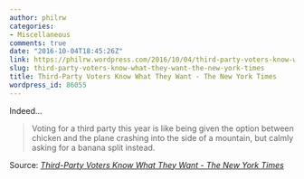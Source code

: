 ```yaml
---
author: philrw
categories:
- Miscellaneous
comments: true
date: "2016-10-04T18:45:26Z"
link: https://philrw.wordpress.com/2016/10/04/third-party-voters-know-what-they-want-the-new-york-times/
slug: third-party-voters-know-what-they-want-the-new-york-times
title: Third-Party Voters Know What They Want - The New York Times
wordpress_id: 86055
---
```


Indeed...

> Voting for a third party this year is like being given the option between chicken and the plane crashing into the side of a mountain, but calmly asking for a banana split instead.


Source: _[Third-Party Voters Know What They Want - The New York Times](http://www.nytimes.com/2016/10/04/opinion/campaign-stops/third-party-voters-know-what-they-want.html)_
